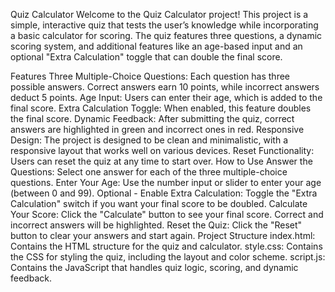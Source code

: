 
Quiz Calculator
Welcome to the Quiz Calculator project! This project is a simple, interactive quiz that tests the user’s knowledge while incorporating a basic calculator for scoring. The quiz features three questions, a dynamic scoring system, and additional features like an age-based input and an optional "Extra Calculation" toggle that can double the final score.

Features
Three Multiple-Choice Questions: Each question has three possible answers. Correct answers earn 10 points, while incorrect answers deduct 5 points.
Age Input: Users can enter their age, which is added to the final score.
Extra Calculation Toggle: When enabled, this feature doubles the final score.
Dynamic Feedback: After submitting the quiz, correct answers are highlighted in green and incorrect ones in red.
Responsive Design: The project is designed to be clean and minimalistic, with a responsive layout that works well on various devices.
Reset Functionality: Users can reset the quiz at any time to start over.
How to Use
Answer the Questions: Select one answer for each of the three multiple-choice questions.
Enter Your Age: Use the number input or slider to enter your age (between 0 and 99).
Optional - Enable Extra Calculation: Toggle the "Extra Calculation" switch if you want your final score to be doubled.
Calculate Your Score: Click the "Calculate" button to see your final score. Correct and incorrect answers will be highlighted.
Reset the Quiz: Click the "Reset" button to clear your answers and start again.
Project Structure
index.html: Contains the HTML structure for the quiz and calculator.
style.css: Contains the CSS for styling the quiz, including the layout and color scheme.
script.js: Contains the JavaScript that handles quiz logic, scoring, and dynamic feedback.
